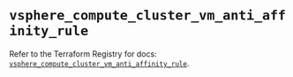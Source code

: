 # `vsphere_compute_cluster_vm_anti_affinity_rule`

Refer to the Terraform Registry for docs: [`vsphere_compute_cluster_vm_anti_affinity_rule`](https://registry.terraform.io/providers/vmware/vsphere/2.14.0/docs/resources/compute_cluster_vm_anti_affinity_rule).
